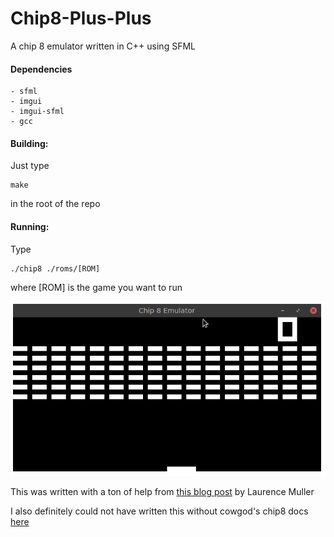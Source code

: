 # Chip8-Plus-Plus
A chip 8 emulator written in C++ using SFML

#### Dependencies

	- sfml
	- imgui
	- imgui-sfml
	- gcc
	
#### Building:

Just type 

	make 
	
in the root of the repo

#### Running:

Type 

	./chip8 ./roms/[ROM] 

where [ROM] is the game you want to run

![screenshot](./screenshot.png)

This was written with a ton of help from [this blog post](http://www.multigesture.net/articles/how-to-write-an-emulator-chip-8-interpreter/) by Laurence Muller

I also definitely could not have written this without cowgod's chip8 docs [here](http://devernay.free.fr/hacks/chip8/C8TECH10.HTM)
